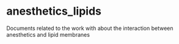 # anesthetics_lipids
Documents related to the work with about the interaction between anesthetics and lipid membranes
